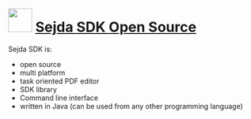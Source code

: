 ﻿# <img src="https://cdn.jsdelivr.net/gh/chtof/chocolatey-packages/automatic/sejda/sejda.png" width="48" height="48"/> [Sejda SDK Open Source](https://chocolatey.org/packages/sejda)

Sejda SDK is:
- open source
- multi platform
- task oriented PDF editor
- SDK library
- Command line interface
- written in Java (can be used from any other programming language)